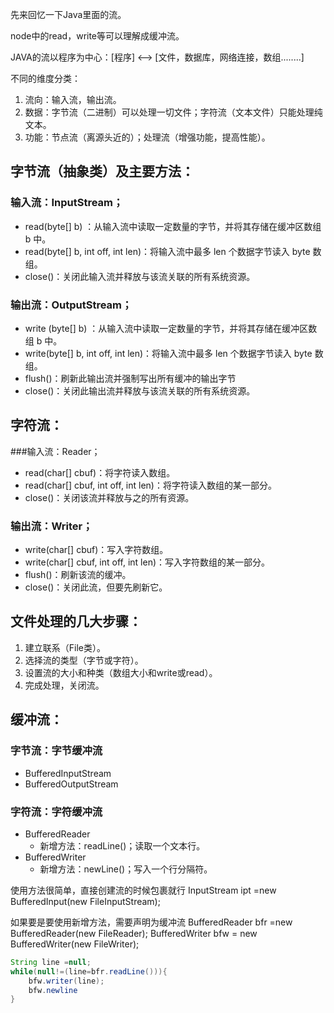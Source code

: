 先来回忆一下Java里面的流。

node中的read，write等可以理解成缓冲流。

JAVA的流以程序为中心：[程序] <——> [文件，数据库，网络连接，数组........]

不同的维度分类：
1.  流向：输入流，输出流。
2.  数据：字节流（二进制）可以处理一切文件；字符流（文本文件）只能处理纯文本。
3.  功能：节点流（离源头近的）；处理流（增强功能，提高性能）。

## 字节流（抽象类）及主要方法：

### 输入流：InputStream；
- read(byte[] b) ：从输入流中读取一定数量的字节，并将其存储在缓冲区数组 b 中。
- read(byte[] b, int off, int len)：将输入流中最多 len 个数据字节读入 byte 数组。
- close()：关闭此输入流并释放与该流关联的所有系统资源。

### 输出流：OutputStream；
- write	(byte[] b) ：从输入流中读取一定数量的字节，并将其存储在缓冲区数组 b 中。
- write(byte[] b, int off, int len)：将输入流中最多 len 个数据字节读入 byte 数组。
- flush()：刷新此输出流并强制写出所有缓冲的输出字节
- close()：关闭此输出流并释放与该流关联的所有系统资源。

## 字符流：

###输入流：Reader；
- read(char[] cbuf)：将字符读入数组。
- read(char[] cbuf, int off, int len)：将字符读入数组的某一部分。
- close()：关闭该流并释放与之的所有资源。

### 输出流：Writer；
- write(char[] cbuf)：写入字符数组。
- write(char[] cbuf, int off, int len)：写入字符数组的某一部分。
- flush()：刷新该流的缓冲。
- close()：关闭此流，但要先刷新它。

## 文件处理的几大步骤：
1. 建立联系（File类）。
2. 选择流的类型（字节或字符）。
3. 设置流的大小和种类（数组大小和write或read）。
4. 完成处理，关闭流。

## 缓冲流：
### 字节流：字节缓冲流
- BufferedInputStream
- BufferedOutputStream
### 字符流：字符缓冲流
- BufferedReader
    - 新增方法：readLine()；读取一个文本行。
- BufferedWriter
    - 新增方法：newLine()；写入一个行分隔符。

使用方法很简单，直接创建流的时候包裹就行
InputStream ipt =new BufferedInput(new FileInputStream);

如果要是要使用新增方法，需要声明为缓冲流
BufferedReader bfr =new BufferedReader(new FileReader);
BufferedWriter bfw = new BufferedWriter(new FileWriter);

```java
String line =null;
while(null!=(line=bfr.readLine())){
    bfw.writer(line);
    bfw.newline
}
```

